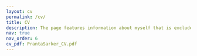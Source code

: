 ```yaml
---
layout: cv
permalink: /cv/
title: CV
description: The page features information about myself that is excluded from the <b>Curriculum Vitae</b>, such as general information, achievements, and hobbies. It is my humble request that you please <b>download</b> my CV (PDF format) at the page's <b>top right corner</b> (an Adobe PDF sign) if you require it.
nav: true
nav_order: 6
cv_pdf: PrantaSarker_CV.pdf
---
```

